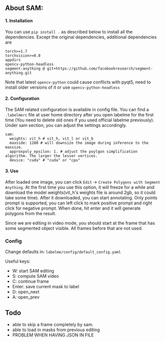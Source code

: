 
## About SAM:
#### 1. Installation
You can use `pip install .` as described below to install all the dependencies. Except the original dependencies, additional dependencies are
```
torch>=1.7
torchvision>=0.8
appdirs
opencv-python-headless
segment-anything @ git+https://github.com/facebookresearch/segment-anything.git
```
Note that latest `opencv-python` could cause conflicts with pyqt5, need to install older versions of it or use `opencv-python-headless`
#### 2. Configuration
The SAM related configuration is available in config file. You can find a `.labelmerc` file at user home directory after you open labelme for the first time (You need to delete old ones if you used official labelme previously).
Under sam section, you can adjust the settings accordingly.
```
sam:
  weights: vit_h # vit_h, vit_l or vit_b
  maxside: 1280 # will downsize the image during inference to the maxsize.
  approxpoly_epsilon: 1. # adjust the poylgon simplification algorithm. The larger the lesser vertices.
  device: "cuda" # "cuda" or "cpu"
```
#### 3. Use
After loaded one image, you can click `Edit` -> `Create Polygons with Segment Anything`. At the first time you use this option, it will freeze for a while and download the model weights(vit_h's weights file is around 2gb, so it could take some time).
After it downloaded, you can start annotating. Only points prompt is supported, you can left click to mark positive prompt and right click for negative prompt. When done, hit enter and it will generate polygons from the result.

Since we are editing in video mode, you should start at the frame that has some segmented object visible. All frames before that are not used.
### Config
Change defaults in: `labelme/config/default_config.yaml`

Useful keys:
-  W: start SAM editing
-  S: compute SAM video
-  C: continue frame
- Enter: save current mask to label
- D: open_next
- A: open_prev

## Todo
- able to skip a frame completely by sam.
- able to load in masks from previous editing
- PROBLEM WHEN HAVING JSON IN FILE 
